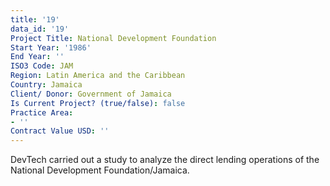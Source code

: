 ```yaml
---
title: '19'
data_id: '19'
Project Title: National Development Foundation
Start Year: '1986'
End Year: ''
ISO3 Code: JAM
Region: Latin America and the Caribbean
Country: Jamaica
Client/ Donor: Government of Jamaica
Is Current Project? (true/false): false
Practice Area:
- ''
Contract Value USD: ''
---
```


DevTech carried out a study to analyze the direct lending operations of the National Development Foundation/Jamaica.